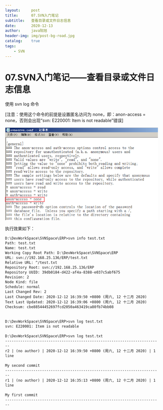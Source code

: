 ```yaml
---
layout:     post
title:      07.SVN入门笔记
subtitle:   查看目录或文件日志信息
date:       2020-12-13
author:     java阳旭
header-img: img/post-bg-road.jpg
catalog:    true
tags:
    - SVN
---
```

# 07.SVN入门笔记——查看目录或文件日志信息

使用 svn log 命令

[注意：使用这个命令的前提是设置匿名访问为 none，即：anon-access = none，否则会出现“svn: E220001: Item is not readable”错误]

![](/img-post/2020-12-13-svn-ln-introduction/a-07-01.png)

执行效果如下：

```
D:\DevWorkSpace\SVNSpace\ERP>svn info test.txt
Path: test.txt
Name: test.txt
Working Copy Root Path: D:\DevWorkSpace\SVNSpace\ERP
URL: svn://192.168.25.136/ERP/test.txt
Relative URL: ^/test.txt
Repository Root: svn://192.168.25.136/ERP
Repository UUID: 39db0184-d422-af4a-8388-e037c5abf675
Revision: 2
Node Kind: file
Schedule: normal
Last Changed Rev: 2
Last Changed Date: 2020-12-12 16:39:50 +0800 (周六, 12 十二月 2020)
Text Last Updated: 2020-12-12 16:39:06 +0800 (周六, 12 十二月 2020)
Checksum: cbe88544452697fcd2050a463419ca80fb74bb08


D:\DevWorkSpace\SVNSpace\ERP>svn log test.txt
svn: E220001: Item is not readable

D:\DevWorkSpace\SVNSpace\ERP>svn log test.txt
------------------------------------------------------------------------
r2 | (no author) | 2020-12-12 16:39:50 +0800 (周六, 12 十二月 2020) | 1 line

My second commit
------------------------------------------------------------------------
r1 | (no author) | 2020-12-12 16:35:13 +0800 (周六, 12 十二月 2020) | 1 line

My first commit
------------------------------------------------------------------------
```

